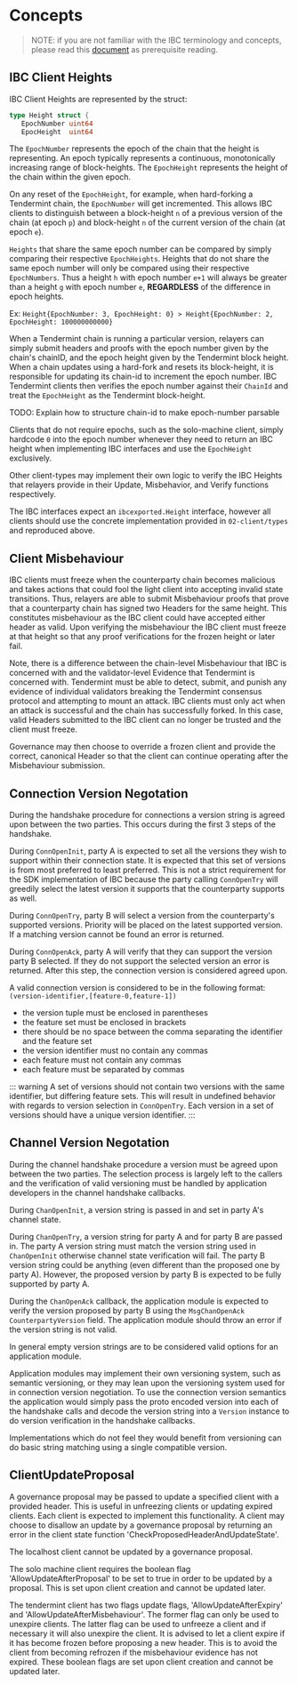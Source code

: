 <!--
order: 1
-->

# Concepts

> NOTE: if you are not familiar with the IBC terminology and concepts, please read
this [document](https://github.com/cosmos/ics/blob/master/ibc/1_IBC_TERMINOLOGY.md) as prerequisite reading.

## IBC Client Heights

IBC Client Heights are represented by the struct:

```go
type Height struct {
   EpochNumber uint64
   EpocHeight  uint64
```

The `EpochNumber` represents the epoch of the chain that the height is representing.
An epoch typically represents a continuous, monotonically increasing range of block-heights.
The `EpochHeight` represents the height of the chain within the given epoch.

On any reset of the `EpochHeight`, for example, when hard-forking a Tendermint chain,
the `EpochNumber` will get incremented. This allows IBC clients to distinguish between a
block-height `n` of a previous version of the chain (at epoch `p`) and block-height `n` of the current
version of the chain (at epoch `e`).

`Heights` that share the same epoch number can be compared by simply comparing their respective `EpochHeights`.
Heights that do not share the same epoch number will only be compared using their respective `EpochNumbers`.
Thus a height `h` with epoch number `e+1` will always be greater than a height `g` with epoch number `e`,
**REGARDLESS** of the difference in epoch heights.

Ex: `Height{EpochNumber: 3, EpochHeight: 0} > Height{EpochNumber: 2, EpochHeight: 100000000000}`

When a Tendermint chain is running a particular version, relayers can simply submit headers and proofs with the epoch number
given by the chain's chainID, and the epoch height given by the Tendermint block height. When a chain updates using a hard-fork 
and resets its block-height, it is responsible for updating its chain-id to increment the epoch number.
IBC Tendermint clients then verifies the epoch number against their `ChainId` and treat the `EpochHeight` as the Tendermint block-height.

TODO: Explain how to structure chain-id to make epoch-number parsable

Clients that do not require epochs, such as the solo-machine client, simply hardcode `0` into the epoch number whenever they 
need to return an IBC height when implementing IBC interfaces and use the `EpochHeight` exclusively.

Other client-types may implement their own logic to verify the IBC Heights that relayers provide in their Update, Misbehavior, and 
Verify functions respectively.

The IBC interfaces expect an `ibcexported.Height` interface, however all clients should use the concrete implementation provided in
`02-client/types` and reproduced above.

## Client Misbehaviour

IBC clients must freeze when the counterparty chain becomes malicious and 
takes actions that could fool the light client into accepting invalid state 
transitions. Thus, relayers are able to submit Misbehaviour proofs that prove 
that a counterparty chain has signed two Headers for the same height. This 
constitutes misbehaviour as the IBC client could have accepted either header 
as valid. Upon verifying the misbehaviour the IBC client must freeze at that 
height so that any proof verifications for the frozen height or later fail.

Note, there is a difference between the chain-level Misbehaviour that IBC is 
concerned with and the validator-level Evidence that Tendermint is concerned 
with. Tendermint must be able to detect, submit, and punish any evidence of 
individual validators breaking the Tendermint consensus protocol and attempting 
to mount an attack. IBC clients must only act when an attack is successful 
and the chain has successfully forked. In this case, valid Headers submitted 
to the IBC client can no longer be trusted and the client must freeze.

Governance may then choose to override a frozen client and provide the correct, 
canonical Header so that the client can continue operating after the Misbehaviour 
submission.

## Connection Version Negotation

During the handshake procedure for connections a version string is agreed
upon between the two parties. This occurs during the first 3 steps of the
handshake.

During `ConnOpenInit`, party A is expected to set all the versions they wish
to support within their connection state. It is expected that this set of
versions is from most preferred to least preferred. This is not a strict
requirement for the SDK implementation of IBC because the party calling
`ConnOpenTry` will greedily select the latest version it supports that the
counterparty supports as well.

During `ConnOpenTry`, party B will select a version from the counterparty's
supported versions. Priority will be placed on the latest supported version.
If a matching version cannot be found an error is returned.

During `ConnOpenAck`, party A will verify that they can support the version
party B selected. If they do not support the selected version an error is
returned. After this step, the connection version is considered agreed upon.

A valid connection version is considered to be in the following format:
`(version-identifier,[feature-0,feature-1])`

- the version tuple must be enclosed in parentheses
- the feature set must be enclosed in brackets
- there should be no space between the comma separating the identifier and the
  feature set
- the version identifier must no contain any commas
- each feature must not contain any commas
- each feature must be separated by commas

::: warning
A set of versions should not contain two versions with the same
identifier, but differing feature sets. This will result in undefined behavior
with regards to version selection in `ConnOpenTry`. Each version in a set of
versions should have a unique version identifier.
:::

## Channel Version Negotation

During the channel handshake procedure a version must be agreed upon between
the two parties. The selection process is largely left to the callers and
the verification of valid versioning must be handled by application developers
in the channel handshake callbacks.

During `ChanOpenInit`, a version string is passed in and set in party A's
channel state.

During `ChanOpenTry`, a version string for party A and for party B are passed
in. The party A version string must match the version string used in
`ChanOpenInit` otherwise channel state verification will fail. The party B
version string could be anything (even different than the proposed one by
party A). However, the proposed version by party B is expected to be fully
supported by party A.

During the `ChanOpenAck` callback, the application module is expected to verify
the version proposed by party B using the `MsgChanOpenAck` `CounterpartyVersion`
field. The application module should throw an error if the version string is
not valid.

In general empty version strings are to be considered valid options for an 
application module.

Application modules may implement their own versioning system, such as semantic
versioning, or they may lean upon the versioning system used for in connection
version negotiation. To use the connection version semantics the application
would simply pass the proto encoded version into each of the handshake calls
and decode the version string into a `Version` instance to do version verification
in the handshake callbacks.

Implementations which do not feel they would benefit from versioning can do
basic string matching using a single compatible version.

## ClientUpdateProposal

A governance proposal may be passed to update a specified client with a provided
header. This is useful in unfreezing clients or updating expired clients. Each 
client is expected to implement this functionality. A client may choose to disallow
an update by a governance proposal by returning an error in the client state function
'CheckProposedHeaderAndUpdateState'.

The localhost client cannot be updated by a governance proposal. 

The solo machine client requires the boolean flag 'AllowUpdateAfterProposal' to be set
to true in order to be updated by a proposal. This is set upon client creation and cannot 
be updated later.

The tendermint client has two flags update flags, 'AllowUpdateAfterExpiry' and 
'AllowUpdateAfterMisbehaviour'. The former flag can only be used to unexpire clients. The
latter flag can be used to unfreeze a client and if necessary it will also unexpire the client.
It is advised to let a client expire if it has become frozen before proposing a new header. 
This is to avoid the client from becoming refrozen if the misbehaviour evidence has not 
expired. These boolean flags are set upon client creation and cannot be updated later.

